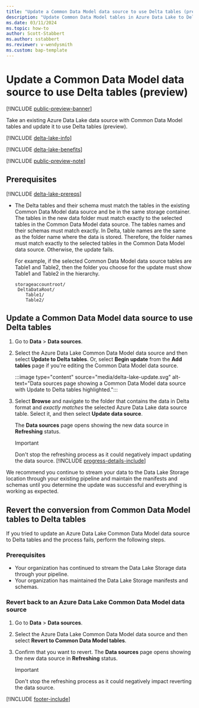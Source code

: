 ```yaml
---
title: "Update a Common Data Model data source to use Delta tables (preview)"
description: "Update Common Data Model tables in Azure Data Lake to Delta format in Customer Insights - Data."
ms.date: 03/11/2024
ms.topic: how-to
author: Scott-Stabbert
ms.author: sstabbert
ms.reviewer: v-wendysmith
ms.custom: bap-template
---
```


# Update a Common Data Model data source to use Delta tables (preview)

[!INCLUDE [public-preview-banner](./includes/public-preview-banner.md)]

<!--- When remove preview, remove preview note from data-sources-manage.md --->

Take an existing Azure Data Lake data source with Common Data Model tables and update it to use Delta tables (preview).

[!INCLUDE [delta-lake-info](./includes/delta-lake-info.md)]

[!INCLUDE [delta-lake-benefits](./includes/delta-lake-benefits.md)]

[!INCLUDE [public-preview-note](./includes/public-preview-note.md)]

## Prerequisites

[!INCLUDE [delta-lake-prereqs](./includes/delta-lake-prereqs.md)]

- The Delta tables and their schema must match the tables in the existing Common Data Model data source and be in the same storage container. The tables in the new data folder must match exactly to the selected tables in the Common Data Model data source. The tables names and their schemas must match exactly. In Delta, table names are the same as the folder name where the data is stored. Therefore, the folder names must match exactly to the selected tables in the Common Data Model data source. Otherwise, the update fails.

  For example, if the selected Common Data Model data source tables are Table1 and Table2, then the folder you choose for the update must show Table1 and Table2 in the hierarchy.

  ```
  storageaccountroot/
   DeltaDataRoot/
      Table1/
      Table2/
  ```

## Update a Common Data Model data source to use Delta tables

1. Go to **Data** > **Data sources**.

1. Select the Azure Data Lake Common Data Model data source and then select **Update to Delta tables**. Or, select **Begin update** from the **Add tables** page if you're editing the Common Data Model data source.

   :::image type="content" source="media/delta-lake-update.svg" alt-text="Data sources page showing a Common Data Model data source with Update to Delta tables highlighted.":::

1. Select **Browse** and navigate to the folder that contains the data in Delta format and *exactly matches* the selected Azure Data Lake data source table. Select it, and then select **Update data source**.

   The **Data sources** page opens showing the new data source in **Refreshing** status.

   > [!IMPORTANT]
   > Don't stop the refreshing process as it could negatively impact updating the data source.
   [!INCLUDE [progress-details-include](includes/progress-details-pane.md)]

We recommend you continue to stream your data to the Data Lake Storage location through your existing pipeline and maintain the manifests and schemas until you determine the update was successful and everything is working as expected.

## Revert the conversion from Common Data Model tables to Delta tables

If you tried to update an Azure Data Lake Common Data Model data source to Delta tables and the process fails, perform the following steps.

### Prerequisites

- Your organization has continued to stream the Data Lake Storage data through your pipeline.
- Your organization has maintained the Data Lake Storage manifests and schemas.

### Revert back to an Azure Data Lake Common Data Model data source

1. Go to **Data** > **Data sources**.

1. Select the Azure Data Lake Common Data Model data source and then select **Revert to Common Data Model tables**.

1. Confirm that you want to revert. The **Data sources** page opens showing the new data source in **Refreshing** status.

   > [!IMPORTANT]
   > Don't stop the refreshing process as it could negatively impact reverting the data source.

[!INCLUDE [footer-include](includes/footer-banner.md)]
